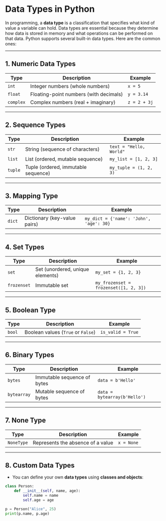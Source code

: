 # Data Types in Python

In programming, a **data type** is a classification that specifies what kind of value a variable can hold. Data types are essential because they determine how data is stored in memory and what operations can be performed on that data. Python supports several built-in data types. Here are the common ones:

---

## 1. Numeric Data Types
| Type | Description | Example |
|------|-------------|---------|
| `int` | Integer numbers (whole numbers) | `x = 5` |
| `float` | Floating-point numbers (with decimals) | `y = 3.14` |
| `complex` | Complex numbers (real + imaginary) | `z = 2 + 3j` |

---

## 2. Sequence Types
| Type | Description | Example |
|------|-------------|---------|
| `str` | String (sequence of characters) | `text = "Hello, World"` |
| `list` | List (ordered, mutable sequence) | `my_list = [1, 2, 3]` |
| `tuple` | Tuple (ordered, immutable sequence) | `my_tuple = (1, 2, 3)` |

---

## 3. Mapping Type
| Type | Description | Example |
|------|-------------|---------|
| `dict` | Dictionary (key-value pairs) | `my_dict = {'name': 'John', 'age': 30}` |

---

## 4. Set Types
| Type | Description | Example |
|------|-------------|---------|
| `set` | Set (unordered, unique elements) | `my_set = {1, 2, 3}` |
| `frozenset` | Immutable set | `my_frozenset = frozenset([1, 2, 3])` |

---

## 5. Boolean Type
| Type | Description | Example |
|------|-------------|---------|
| `bool` | Boolean values (`True` or `False`) | `is_valid = True` |

---

## 6. Binary Types
| Type | Description | Example |
|------|-------------|---------|
| `bytes` | Immutable sequence of bytes | `data = b'Hello'` |
| `bytearray` | Mutable sequence of bytes | `data = bytearray(b'Hello')` |

---

## 7. None Type
| Type | Description | Example |
|------|-------------|---------|
| `NoneType` | Represents the absence of a value | `x = None` |

---

## 8. Custom Data Types
- You can define your own **data types** using **classes and objects**:

```python
class Person:
    def __init__(self, name, age):
        self.name = name
        self.age = age

p = Person("Alice", 25)
print(p.name, p.age)
